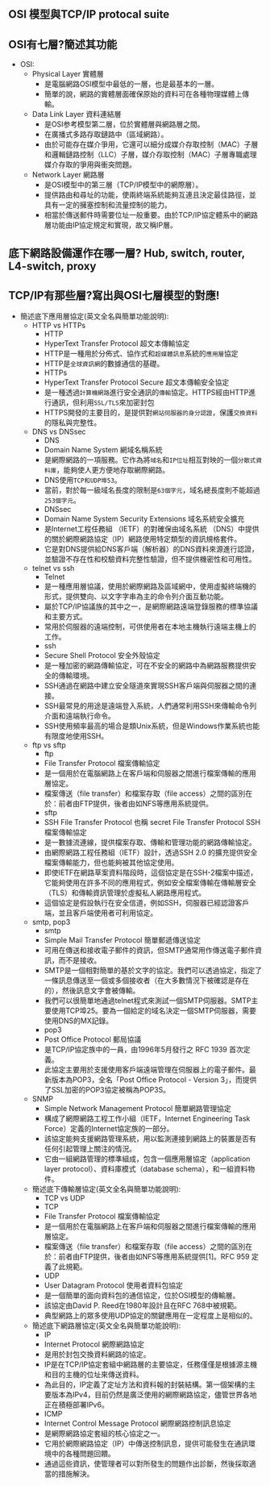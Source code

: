 ## OSI 模型與TCP/IP protocal suite
## OSI有七層?簡述其功能
  - OSI:
      - Physical Layer 實體層
        - 是電腦網路OSI模型中最低的一層，也是最基本的一層。
        - 簡單的說，網路的實體層面確保原始的資料可在各種物理媒體上傳輸。
      - Data Link Layer 資料連結層
        - 是OSI参考模型第二層，位於實體層與網路層之間。
        - 在廣播式多路存取鏈路中（區域網路）。
        - 由於可能存在媒介爭用，它還可以細分成媒介存取控制（MAC）子層和邏輯鏈路控制（LLC）子層，媒介存取控制（MAC）子層專職處理媒介存取的爭用與衝突問題。
      - Network Layer 網路層
        - 是OSI模型中的第三層（TCP/IP模型中的網際層）。
        - 提供路由和尋址的功能，使兩終端系統能夠互連且決定最佳路徑，並具有一定的擁塞控制和流量控制的能力。
        - 相當於傳送郵件時需要位址一般重要。由於TCP/IP協定體系中的網路層功能由IP協定規定和實現，故又稱IP層。


## 底下網路設備運作在哪一層? Hub, switch, router, L4-switch, proxy
## TCP/IP有那些層?寫出與OSI七層模型的對應!

 - 簡述底下應用層協定(英文全名與簡單功能說明):
    - HTTP vs HTTPs
      - HTTP  
      - HyperText Transfer Protocol 超文本傳輸協定
      - HTTP是一種用於分佈式、協作式和`超媒體訊息`系統的`應用層`協定
      - HTTP是`全球資訊網`的數據通信的基礎。
      - HTTPs
      - HyperText Transfer Protocol Secure 超文本傳輸安全協定
      - 是一種透過`計算機網路`進行安全通訊的`傳輸`協定。HTTPS經由HTTP進行通訊，但利用`SSL/TLS`來加密封包
      - HTTPS開發的主要目的，是提供對`網站伺服器的身分認證`，保護`交換資料`的隱私與完整性。
    - DNS vs DNSsec
      - DNS  
      - Domain Name System 網域名稱系統
      - 是網際網路的一項服務。它作為將`域名`和`IP位址`相互對映的一個`分散式資料庫`，能夠使人更方便地存取網際網路。
      - DNS使用`TCP和UDP埠53`。
      - 當前，對於每一級域名長度的限制是`63個字元`，域名總長度則不能超過`253個字元`。
      - DNSsec
      - Domain Name System Security Extensions 域名系統安全擴充
      - 是Internet工程任務組 （IETF）的對確保由域名系統 （DNS）中提供的關於網際網路協定（IP）網路使用特定類型的資訊規格套件。
      - 它是對DNS提供給DNS客戶端（解析器）的DNS資料來源進行認證，並驗證不存在性和校驗資料完整性驗證，但不提供機密性和可用性。
    - telnet vs ssh
      - Telnet
      - 是一種應用層協議，使用於網際網路及區域網中，使用虛擬終端機的形式，提供雙向、以文字字串為主的命令列介面互動功能。
      - 屬於TCP/IP協議族的其中之一，是網際網路遠端登錄服務的標準協議和主要方式。
      - 常用於伺服器的遠端控制，可供使用者在本地主機執行遠端主機上的工作。
      - ssh
      - Secure Shell Protocol 安全外殼協定
      - 是一種加密的網路傳輸協定，可在不安全的網路中為網路服務提供安全的傳輸環境。
      - SSH通過在網路中建立安全隧道來實現SSH客戶端與伺服器之間的連接。
      - SSH最常見的用途是遠端登入系統，人們通常利用SSH來傳輸命令列介面和遠端執行命令。
      - SSH使用頻率最高的場合是類Unix系統，但是Windows作業系統也能有限度地使用SSH。
    - ftp vs sftp
      - ftp
      - File Transfer Protocol 檔案傳輸協定
      - 是一個用於在電腦網路上在客戶端和伺服器之間進行檔案傳輸的應用層協定。
      - 檔案傳送（file transfer）和檔案存取（file access）之間的區別在於：前者由FTP提供，後者由如NFS等應用系統提供。
      - sftp
      - SSH File Transfer Protocol 也稱 secret File Transfer Protocol SSH檔案傳輸協定
      - 是一數據流連線，提供檔案存取、傳輸和管理功能的網路傳輸協定。
      - 由網際網路工程任務組（IETF）設計，透過SSH 2.0 的擴充提供安全檔案傳輸能力，但也能夠被其他協定使用。
      - 即使IETF在網路草案資料階段時，這個協定是在SSH-2檔案中描述，它能夠使用在許多不同的應用程式，例如安全檔案傳輸在傳輸層安全（TLS）和傳輸資訊管理於虛擬私人網路應用程式。
      - 這個協定是假設執行在安全信道，例如SSH，伺服器已經認證客戶端，並且客戶端使用者可利用協定。
    - smtp, pop3
      - smtp
      - Simple Mail Transfer Protocol 簡單郵遞傳送協定
      - 可用在傳送和接收電子郵件的資訊，但SMTP通常用作傳送電子郵件資訊，而不是接收。
      - SMTP是一個相對簡單的基於文字的協定。我們可以透過協定，指定了一條訊息傳送至一個或多個接收者（在大多數情況下被確認是存在的），然後訊息文字會被傳輸。
      - 我們可以很簡單地通過telnet程式來測試一個SMTP伺服器。SMTP主要使用TCP埠25。要為一個給定的域名決定一個SMTP伺服器，需要使用DNS的MX記錄。
      - pop3
      - Post Office Protocol 郵局協議
      - 是TCP/IP協定族中的一員，由1996年5月發行之 RFC 1939 首次定義。
      - 此協定主要用於支援使用客戶端遠端管理在伺服器上的電子郵件。最新版本為POP3，全名「Post Office Protocol - Version 3」，而提供了SSL加密的POP3協定被稱為POP3S。
    - SNMP
      - Simple Network Management Protocol 簡單網路管理協定
      - 構成了網際網路工程工作小組（IETF，Internet Engineering Task Force）定義的Internet協定族的一部分。
      - 該協定能夠支援網路管理系統，用以監測連接到網路上的裝置是否有任何引起管理上關注的情況。
      - 它由一組網路管理的標準組成，包含一個應用層協定（application layer protocol）、資料庫模式（database schema），和一組資料物件。
    - 簡述底下傳輸層協定(英文全名與簡單功能說明):
      - TCP vs UDP
      - TCP
      - File Transfer Protocol 檔案傳輸協定
      - 是一個用於在電腦網路上在客戶端和伺服器之間進行檔案傳輸的應用層協定。
      - 檔案傳送（file transfer）和檔案存取（file access）之間的區別在於：前者由FTP提供，後者由如NFS等應用系統提供[1]。RFC 959 定義了此規範。
      - UDP
      - User Datagram Protocol 使用者資料包協定
      - 是一個簡單的面向資料包的通信協定，位於OSI模型的傳輸層。
      - 該協定由David P. Reed在1980年設計且在RFC 768中被規範。
      - 典型網路上的眾多使用UDP協定的關鍵應用在一定程度上是相似的。
    - 簡述底下網路層協定(英文全名與簡單功能說明): 
      - IP
      - Internet Protocol 網際網路協定
      - 是用於封包交換資料網路的協定。
      - IP是在TCP/IP協定套組中網路層的主要協定，任務僅僅是根據源主機和目的主機的位址來傳送資料。
      - 為此目的，IP定義了定址方法和資料報的封裝結構。第一個架構的主要版本為IPv4，目前仍然是廣泛使用的網際網路協定，儘管世界各地正在積極部署IPv6。
      - ICMP
      - Internet Control Message Protocol 網際網路控制訊息協定
      - 是網際網路協定套組的核心協定之一。
      - 它用於網際網路協定（IP）中傳送控制訊息，提供可能發生在通訊環境中的各種問題回饋。
      - 通過這些資訊，使管理者可以對所發生的問題作出診斷，然後採取適當的措施解決。
